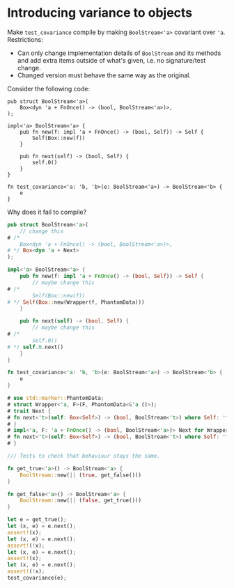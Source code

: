 # Introducing variance to objects

Make `test_covariance` compile by making `BoolStream<'a>` covariant over `'a`. Restrictions:

- Can only change implementation details of `BoolStream` and its methods and add extra items outside of what's given, i.e. no signature/test change.
- Changed version must behave the same way as the original.

Consider the following code:

```rust,compile_fail
pub struct BoolStream<'a>(
    Box<dyn 'a + FnOnce() -> (bool, BoolStream<'a>)>,
);

impl<'a> BoolStream<'a> {
    pub fn new(f: impl 'a + FnOnce() -> (bool, Self)) -> Self {
        Self(Box::new(f))
    }

    pub fn next(self) -> (bool, Self) {
        self.0()
    }
}

fn test_covariance<'a: 'b, 'b>(e: BoolStream<'a>) -> BoolStream<'b> {
    e
}
```

Why does it fail to compile?

```rust
pub struct BoolStream<'a>(
    // change this
# /*
    Box<dyn 'a + FnOnce() -> (bool, BoolStream<'a>)>,
# */ Box<dyn 'a + Next>
);

impl<'a> BoolStream<'a> {
    pub fn new(f: impl 'a + FnOnce() -> (bool, Self)) -> Self {
        // maybe change this
# /*
        Self(Box::new(f))
# */ Self(Box::new(Wrapper(f, PhantomData)))
    }

    pub fn next(self) -> (bool, Self) {
        // maybe change this
# /*
        self.0()
# */ self.0.next()
    }
}

fn test_covariance<'a: 'b, 'b>(e: BoolStream<'a>) -> BoolStream<'b> {
    e
}

# use std::marker::PhantomData;
# struct Wrapper<'a, F>(F, PhantomData<&'a ()>);
# trait Next {
# fn next<'t>(self: Box<Self>) -> (bool, BoolStream<'t>) where Self: 't;
# }
# impl<'a, F: 'a + FnOnce() -> (bool, BoolStream<'a>)> Next for Wrapper<'a, F> {
# fn next<'t>(self: Box<Self>) -> (bool, BoolStream<'t>) where Self: 't { self.0() }
# }

/// Tests to check that behaviour stays the same.

fn get_true<'a>() -> BoolStream<'a> {
    BoolStream::new(|| (true, get_false()))
}

fn get_false<'a>() -> BoolStream<'a> {
    BoolStream::new(|| (false, get_true()))
}

let e = get_true();
let (x, e) = e.next();
assert!(x);
let (x, e) = e.next();
assert!(!x);
let (x, e) = e.next();
assert!(x);
let (x, e) = e.next();
assert!(!x);
test_covariance(e);
```
